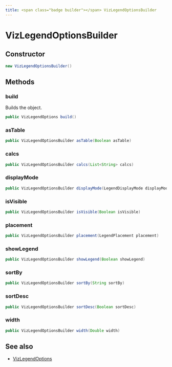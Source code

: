 ```yaml
---
title: <span class="badge builder"></span> VizLegendOptionsBuilder
---
```

# <span class="badge builder"></span> VizLegendOptionsBuilder

## Constructor

```java
new VizLegendOptionsBuilder()
```
## Methods

### <span class="badge object-method"></span> build

Builds the object.

```java
public VizLegendOptions build()
```

### <span class="badge object-method"></span> asTable

```java
public VizLegendOptionsBuilder asTable(Boolean asTable)
```

### <span class="badge object-method"></span> calcs

```java
public VizLegendOptionsBuilder calcs(List<String> calcs)
```

### <span class="badge object-method"></span> displayMode

```java
public VizLegendOptionsBuilder displayMode(LegendDisplayMode displayMode)
```

### <span class="badge object-method"></span> isVisible

```java
public VizLegendOptionsBuilder isVisible(Boolean isVisible)
```

### <span class="badge object-method"></span> placement

```java
public VizLegendOptionsBuilder placement(LegendPlacement placement)
```

### <span class="badge object-method"></span> showLegend

```java
public VizLegendOptionsBuilder showLegend(Boolean showLegend)
```

### <span class="badge object-method"></span> sortBy

```java
public VizLegendOptionsBuilder sortBy(String sortBy)
```

### <span class="badge object-method"></span> sortDesc

```java
public VizLegendOptionsBuilder sortDesc(Boolean sortDesc)
```

### <span class="badge object-method"></span> width

```java
public VizLegendOptionsBuilder width(Double width)
```

## See also

 * <span class="badge object-type-class"></span> [VizLegendOptions](./object-VizLegendOptions.md)
